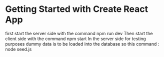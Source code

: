 # Getting Started with Create React App
first start the server side with the command npm run dev 
Then start the client side with the command npm start
In the server side for testing purposes dummy data is to be loaded into the database so this command : node seed.js